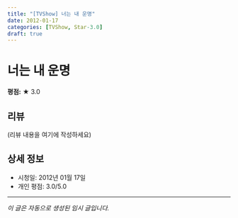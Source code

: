 ```yaml
---
title: "[TVShow] 너는 내 운명"
date: 2012-01-17
categories: [TVShow, Star-3.0]
draft: true
---
```


# 너는 내 운명

**평점:** ★ 3.0

## 리뷰

(리뷰 내용을 여기에 작성하세요)

## 상세 정보

- 시청일: 2012년 01월 17일
- 개인 평점: 3.0/5.0

---

*이 글은 자동으로 생성된 임시 글입니다.*
